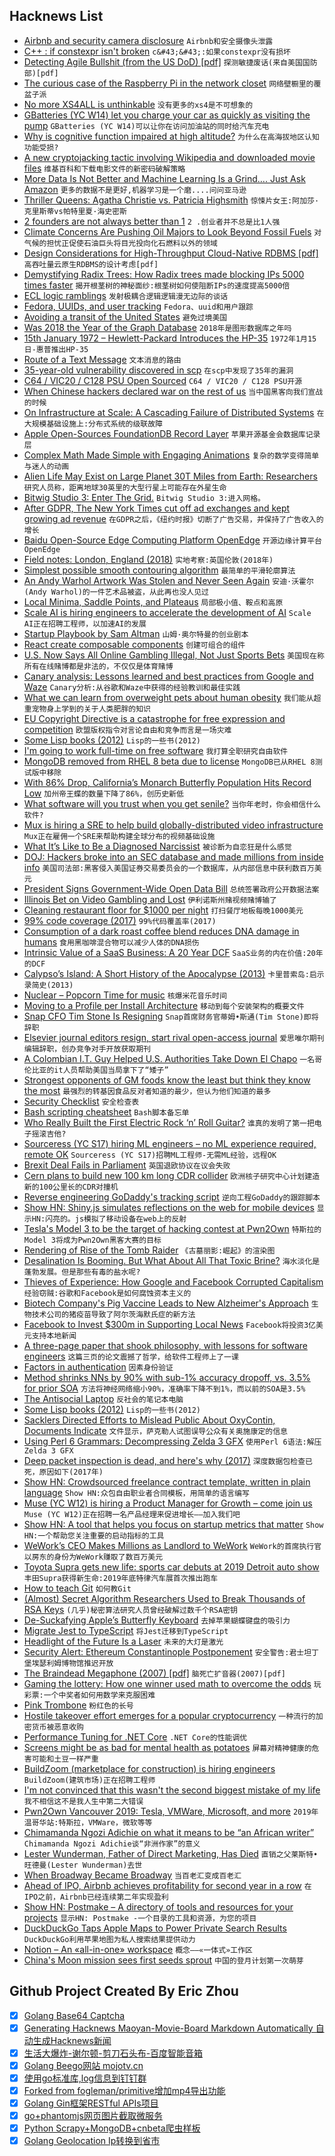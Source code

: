 ## Hacknews List


- [Airbnb and security camera disclosure](http://jeffreybigham.com/blog/2019/who-is-watching-you-in-your-airbnb.html)  `Airbnb和安全摄像头泄露`
- [C&#43;&#43; : if constexpr isn&#39;t broken](https://brevzin.github.io/c&#43;&#43;/2019/01/15/if-constexpr-isnt-broken/)  `c&#43;&#43;:如果constexpr没有损坏`
- [Detecting Agile Bullshit (from the US DoD) [pdf]](https://media.defense.gov/2018/Oct/09/2002049591/-1/-1/0/DIB_DETECTING_AGILE_BS_2018.10.05.PDF)  `探测敏捷废话(来自美国国防部)[pdf]`
- [The curious case of the Raspberry Pi in the network closet](https://blog.haschek.at/2018/the-curious-case-of-the-RasPi-in-our-network.html)  `网络壁橱里的覆盆子派`
- [No more XS4ALL is unthinkable](http://lgms.nl/blog-12-plain)  `没有更多的xs4是不可想象的`
- [GBatteries (YC W14) let you charge your car as quickly as visiting the pump](https://techcrunch.com/2019/01/15/gbatteries-let-you-charge-your-car-as-quickly-as-visiting-the-pump/)  `GBatteries (YC W14)可以让你在访问加油站的同时给汽车充电`
- [Why is cognitive function impaired at high altitude?](https://www.outsideonline.com/2378771/why-mountains-make-you-dumber)  `为什么在高海拔地区认知功能受损?`
- [A new cryptojacking tactic involving Wikipedia and downloaded movie files](https://cryptomenow.com/a-new-cryptojacking-tactic-that-involves-wikipedia-and-downloaded-movie-files-has-been-discovered/)  `维基百科和下载电影文件的新密码破解策略`
- [More Data Is Not Better and Machine Learning Is a Grind…. Just Ask Amazon](https://scm.ncsu.edu/scm-articles/article/more-data-is-not-better-and-machine-learning-is-a-grind-just-ask-amazon)  `更多的数据不是更好,机器学习是一个磨....问问亚马逊`
- [Thriller Queens: Agatha Christie vs. Patricia Highsmith](https://www.thetimes.co.uk/past-six-days/2018-12-16/culture/thriller-queens-agatha-christie-v-patricia-highsmith-k952xdmkf)  `惊悚片女王:阿加莎·克里斯蒂vs帕特里夏·海史密斯`
- [2 founders are not always better than 1](http://mitsloan.mit.edu/ideas-made-to-matter/2-founders-are-not-always-better-1)  `2 .创业者并不总是比1人强`
- [Climate Concerns Are Pushing Oil Majors to Look Beyond Fossil Fuels](https://www.scientificamerican.com/article/climate-concerns-are-pushing-oil-majors-to-look-beyond-fossil-fuels/)  `对气候的担忧正促使石油巨头将目光投向化石燃料以外的领域`
- [Design Considerations for High-Throughput Cloud-Native RDBMS [pdf]](http://allthingsdistributed.com/files/p1041-verbitski.pdf)  `高吞吐量云原生RDBMS的设计考虑[pdf]`
- [Demystifying Radix Trees: How Radix trees made blocking IPs 5000 times faster](https://blog.sqreen.io/demystifying-radix-trees/)  `揭开根茎树的神秘面纱:根茎树如何使阻断IPs的速度提高5000倍`
- [ECL logic ramblings](https://justanotherelectronicsblog.com/?p=375)  `发射极耦合逻辑逻辑漫无边际的谈话`
- [Fedora, UUIDs, and user tracking](https://lwn.net/SubscriberLink/776327/e0cf49b9b9976c5a/)  `Fedora、uuid和用户跟踪`
- [Avoiding a transit of the United States](https://wikitravel.org/en/Avoiding_a_transit_of_the_United_States)  `避免过境美国`
- [Was 2018 the Year of the Graph Database](https://irishtechnews.ie/was-2018-the-year-of-the-graph-database/)  `2018年是图形数据库之年吗`
- [15th January 1972 – Hewlett-Packard Introduces the HP-35](http://www.computinghistory.org.uk/det/5822/Hewlett-Packard-introduces-the-HP-35/)  `1972年1月15日-惠普推出HP-35`
- [Route of a Text Message](https://scottbot.net/the-route-of-a-text-message/)  `文本消息的路由`
- [35-year-old vulnerability discovered in scp](https://sintonen.fi/advisories/scp-client-multiple-vulnerabilities.txt)  `在scp中发现了35年的漏洞`
- [C64 / VIC20 / C128 PSU Open Sourced](http://www.retro-commodore.eu/2019/01/15/c64-vic20-c128-psu-open-sourced/)  `C64 / VIC20 / C128 PSU开源`
- [When Chinese hackers declared war on the rest of us](https://www.technologyreview.com/s/612638/when-chinese-hackers-declared-war-on-the-rest-of-us/)  `当中国黑客向我们宣战的时候`
- [On Infrastructure at Scale: A Cascading Failure of Distributed Systems](https://medium.com/@daniel.p.woods/on-infrastructure-at-scale-a-cascading-failure-of-distributed-systems-7cff2a3cd2df)  `在大规模基础设施上:分布式系统的级联故障`
- [Apple Open-Sources FoundationDB Record Layer](https://github.com/foundationdb/fdb-record-layer)  `苹果开源基金会数据库记录层`
- [Complex Math Made Simple with Engaging Animations](http://www.openculture.com/2019/01/complex-math-made-simple-with-engaging-animations.html)  `复杂的数学变得简单与迷人的动画`
- [Alien Life May Exist on Large Planet 30T Miles from Earth: Researchers](https://www.ntd.com/alien-life-may-exist-on-large-planet-30-trillion-miles-from-earth-researchers_276145.html)  `研究人员称，距离地球30英里的大型行星上可能存在外星生命`
- [Bitwig Studio 3: Enter The Grid.](https://www.bitwig.com/en/19/bitwig-studio-3.html)  `Bitwig Studio 3:进入网格。`
- [After GDPR, The New York Times cut off ad exchanges and kept growing ad revenue](https://digiday.com/media/new-york-times-gdpr-cut-off-ad-exchanges-europe-ad-revenue/)  `在GDPR之后，《纽约时报》切断了广告交易，并保持了广告收入的增长`
- [Baidu Open-Source Edge Computing Platform OpenEdge](https://github.com/baidu/openedge)  `开源边缘计算平台OpenEdge`
- [Field notes: London, England (2018)](https://devonzuegel.com/post/field-notes-london-england)  `实地考察:英国伦敦(2018年)`
- [Simplest possible smooth contouring algorithm](https://wordsandbuttons.online/the_simplest_possible_smooth_contouring_algorithm.html)  `最简单的平滑轮廓算法`
- [An Andy Warhol Artwork Was Stolen and Never Seen Again](https://www.thedailybeast.com/this-andy-warhol-artwork-was-stolen-and-never-seen-again)  `安迪·沃霍尔(Andy Warhol)的一件艺术品被盗，从此再也没人见过`
- [Local Minima, Saddle Points, and Plateaus](http://www.theorangeduck.com/page/local-minima-saddle-points-plateaus)  `局部极小值、鞍点和高原`
- [Scale AI is hiring engineers to accelerate the development of AI](https://scale.ai/about#jobs)  `Scale AI正在招聘工程师，以加速AI的发展`
- [Startup Playbook by Sam Altman](https://playbook.samaltman.com/)  `山姆·奥尔特曼的创业剧本`
- [React create composable components](https://www.dzurico.com/react-compound-components-with-usecontext-hook/)  `创建可组合的组件`
- [U.S. Now Says All Online Gambling Illegal, Not Just Sports Bets](https://www.bloomberg.com/news/articles/2019-01-15/u-s-now-says-all-online-gambling-illegal-not-just-sports-bets)  `美国现在称所有在线赌博都是非法的，不仅仅是体育赌博`
- [Canary analysis: Lessons learned and best practices from Google and Waze](https://cloud.google.com/blog/products/devops-sre/canary-analysis-lessons-learned-and-best-practices-from-google-and-waze)  `Canary分析:从谷歌和Waze中获得的经验教训和最佳实践`
- [What we can learn from overweight pets about human obesity](http://www.bbc.com/future/story/20190109-what-we-can-learn-from-overweight-pets-about-human-obesity)  `我们能从超重宠物身上学到的关于人类肥胖的知识`
- [EU Copyright Directive is a catastrophe for free expression and competition](https://www.eff.org/deeplinks/2019/01/internet-facing-catastrophe-free-expression-and-competition-only-europeans-can)  `欧盟版权指令对言论自由和竞争而言是一场灾难`
- [Some Lisp books (2012)](http://blog.fogus.me/2012/07/25/some-lisp-books-and-then-some/)  `Lisp的一些书(2012)`
- [I&#39;m going to work full-time on free software](https://drewdevault.com/2019/01/15/Im-doing-FOSS-full-time.html)  `我打算全职研究自由软件`
- [MongoDB removed from RHEL 8 beta due to license](https://access.redhat.com/documentation/en-us/red_hat_enterprise_linux/8-beta/html/8.0_beta_release_notes/new-features#web_servers_databases_dynamic_languages_2)  `MongoDB已从RHEL 8测试版中移除`
- [With 86% Drop, California’s Monarch Butterfly Population Hits Record Low](https://www.nytimes.com/2019/01/09/science/monarch-butterfly-california.html)  `加州帝王蝶的数量下降了86%，创历史新低`
- [What software will you trust when you get senile?](https://www.lifepim.com/blog/5856_What_software_will_you_trust_when_you_get_senile)  `当你年老时，你会相信什么软件?`
- [Mux is hiring a SRE to help build globally-distributed video infrastructure](https://mux.workable.com/j/3FE077B34C)  `Mux正在雇佣一个SRE来帮助构建全球分布的视频基础设施`
- [What It’s Like to Be a Diagnosed Narcissist](https://www.thecut.com/2019/01/what-its-like-to-have-narcissistic-personality-disorder.html)  `被诊断为自恋狂是什么感觉`
- [DOJ: Hackers broke into an SEC database and made millions from inside info](https://www.cnbc.com/2019/01/15/international-stock-trading-scheme-hacked-into-sec-database-justice-dept-says.html)  `美国司法部:黑客侵入美国证券交易委员会的一个数据库，从内部信息中获利数百万美元`
- [President Signs Government-Wide Open Data Bill](https://www.datacoalition.org/press-releases/president-signs-government-wide-open-data-bill/)  `总统签署政府公开数据法案`
- [Illinois Bet on Video Gambling and Lost](https://features.propublica.org/the-bad-bet/how-illinois-bet-on-video-gambling-and-lost/)  `伊利诺斯州赌视频赌博输了`
- [Cleaning restaurant floor for $1000 per night](https://www.reddit.com/r/Entrepreneur/comments/agf5c8/cleaning_restaurant_floor_for_1000_per_night/)  `打扫餐厅地板每晚1000美元`
- [99% code coverage (2017)](https://rachelcarmena.github.io/2017/09/01/do-we-have-a-good-safety-net-to-change-this-legacy-code.html)  `99%代码覆盖率(2017)`
- [Consumption of a dark roast coffee blend reduces DNA damage in humans](https://www.ncbi.nlm.nih.gov/pubmed/30448878)  `食用黑咖啡混合物可以减少人体的DNA损伤`
- [Intrinsic Value of a SaaS Business: A 20 Year DCF](https://www.selectsoftwarereviews.com/blog/2018/12/31/the-intrinsic-value-of-a-saas-business-a-20-year-dcf)  `SaaS业务的内在价值:20年的DCF`
- [Calypso’s Island: A Short History of the Apocalypse (2013)](http://theappendix.net/issues/2012/12/calypso%27s-island:-a-short-history-of-the-apocalypse)  `卡里普索岛:启示录简史(2013)`
- [Nuclear – Popcorn Time for music](https://github.com/nukeop/nuclear)  `核爆米花音乐时间`
- [Moving to a Profile per Install Architecture](https://blog.nightly.mozilla.org/2019/01/14/moving-to-a-profile-per-install-architecture/)  `移动到每个安装架构的概要文件`
- [Snap CFO Tim Stone Is Resigning](https://techcrunch.com/2019/01/15/snap-cfo-tim-stone-is-resigning/)  `Snap首席财务官蒂姆•斯通(Tim Stone)即将辞职`
- [Elsevier journal editors resign, start rival open-access journal](https://www.insidehighered.com/news/2019/01/14/elsevier-journal-editors-resign-start-rival-open-access-journal)  `爱思唯尔期刊编辑辞职，创办竞争对手开放获取期刊`
- [A Colombian I.T. Guy Helped U.S. Authorities Take Down El Chapo](https://www.nytimes.com/2019/01/08/nyregion/el-chapo-trial.html)  `一名哥伦比亚的it人员帮助美国当局拿下了“矮子”`
- [Strongest opponents of GM foods know the least but think they know the most](https://www.theguardian.com/environment/2019/jan/14/gm-foods-scientific-ignorance-fuels-extremist-views-study)  `最强烈的转基因食品反对者知道的最少，但认为他们知道的最多`
- [Security Checklist](https://securitycheckli.st/)  `安全检查表`
- [Bash scripting cheatsheet](https://devhints.io/bash)  `Bash脚本备忘单`
- [Who Really Built the First Electric Rock ‘n’ Roll Guitar?](https://www.collectorsweekly.com/articles/who-really-built-the-first-electric-rock-n-roll-guitar/)  `谁真的发明了第一把电子摇滚吉他?`
- [Sourceress (YC S17) hiring ML engineers – no ML experience required, remote OK](https://www.sourceress.com/jobs/machine-learning-engineer)  `Sourceress (YC S17)招聘ML工程师-无需ML经验，远程OK`
- [Brexit Deal Fails in Parliament](https://www.nytimes.com/2019/01/15/world/europe/brexit-vote-theresa-may.html)  `英国退欧协议在议会失败`
- [Cern plans to build new 100 km long CDR collider](https://home.cern/news/press-release/accelerators/international-collaboration-publishes-concept-design-post-lhc)  `欧洲核子研究中心计划建造新的100公里长的CDR对撞机`
- [Reverse engineering GoDaddy&#39;s tracking script](https://lolware.net/2019/01/14/godaddy-tracking-code.html)  `逆向工程GoDaddy的跟踪脚本`
- [Show HN: Shiny.js simulates reflections on the web for mobile devices](https://github.com/rikschennink/shiny)  `显示HN:闪亮的。js模拟了移动设备在web上的反射`
- [Tesla&#39;s Model 3 to be the target of hacking contest at Pwn2Own](https://www.thezdi.com/blog/2019/1/14/pwn2own-vancouver-2019-tesla-vmware-microsoft-and-more#rules)  `特斯拉的Model 3将成为Pwn2Own黑客大赛的目标`
- [Rendering of Rise of the Tomb Raider](http://www.elopezr.com/the-rendering-of-rise-of-the-tomb-raider/)  `《古墓丽影:崛起》的渲染图`
- [Desalination Is Booming. But What About All That Toxic Brine?](https://www.wired.com/story/desalination-is-booming-but-what-about-all-that-toxic-brine/)  `海水淡化是蓬勃发展。但是那些有毒的盐水呢?`
- [Thieves of Experience: How Google and Facebook Corrupted Capitalism](https://lareviewofbooks.org/article/thieves-of-experience-how-google-and-facebook-corrupted-capitalism/)  `经验窃贼:谷歌和Facebook是如何腐蚀资本主义的`
- [Biotech Company&#39;s Pig Vaccine Leads to New Alzheimer&#39;s Approach](https://www.bloombergquint.com/businessweek/united-neuroscience-s-alzheimer-vaccine-just-might-work#gs.vnXZjohD)  `生物技术公司的猪疫苗导致了阿尔茨海默氏症的新方法`
- [Facebook to Invest $300m in Supporting Local News](https://www.facebook.com/facebookmedia/blog/doing-more-to-support-local-news)  `Facebook将投资3亿美元支持本地新闻`
- [A three-page paper that shook philosophy, with lessons for software engineers](http://jsomers.net/blog/gettiers)  `这篇三页的论文震撼了哲学，给软件工程师上了一课`
- [Factors in authentication](https://apenwarr.ca/log/20190114)  `因素身份验证`
- [Method shrinks NNs by 90% with sub-1% accuracy dropoff, vs. 3.5% for prior SOA](https://developer.amazon.com/blogs/alexa/post/a7bb4a16-c86b-4019-b3f9-b0d663b87d30/new-method-for-compressing-neural-networks-better-preserves-accuracy#)  `方法将神经网络缩小90%，准确率下降不到1%，而以前的SOA是3.5%`
- [The Antisocial Laptop](http://scattered-thoughts.net/blog/2019/01/16/the-antisocial-laptop/)  `反社会的笔记本电脑`
- [Some Lisp books (2012)](http://blog.fogus.me/2012/07/25/some-lisp-books-and-then-some/#fn:1)  `Lisp的一些书(2012)`
- [Sacklers Directed Efforts to Mislead Public About OxyContin, Documents Indicate](https://www.nytimes.com/2019/01/15/health/sacklers-purdue-oxycontin-opioids.html)  `文件显示，萨克勒人试图误导公众有关奥施康定的信息`
- [Using Perl 6 Grammars: Decompressing Zelda 3 GFX](http://blogs.perl.org/users/sylvain_colinet/2019/01/mis-using-perl-6-grammars-decompressing-zelda-3-gfx.html)  `使用Perl 6语法:解压Zelda 3 GFX`
- [Deep packet inspection is dead, and here&#39;s why (2017)](https://security.ias.edu/deep-packet-inspection-dead-and-heres-why)  `深度数据包检查已死，原因如下(2017年)`
- [Show HN: Crowdsourced freelance contract template, written in plain language](https://plainfreelancecontract.com/)  `Show HN:众包自由职业者合同模板，用简单的语言编写`
- [Muse (YC W12) is hiring a Product Manager for Growth – come join us](https://www.themuse.com/jobs/themuse/product-manager-growth)  `Muse (YC W12)正在招聘一名产品经理来促进增长——加入我们吧`
- [Show HN: A tool that helps you focus on startup metrics that matter](https://unubo.com/views)  `Show HN:一个帮助您关注重要的启动指标的工具`
- [WeWork’s CEO Makes Millions as Landlord to WeWork](https://www.wsj.com/articles/weworks-ceo-makes-millions-as-landlord-to-wework-11547640000)  `WeWork的首席执行官以房东的身份为WeWork赚取了数百万美元`
- [Toyota Supra gets new life: sports car debuts at 2019 Detroit auto show](https://www.emttime.com/2019/01/toyota-supra-gets-new-life-totally-lit.html)  `丰田Supra获得新生命:2019年底特律汽车展首次推出跑车`
- [How to teach Git](https://rachelcarmena.github.io/2018/12/12/how-to-teach-git.html)  `如何教Git`
- [(Almost) Secret Algorithm Researchers Used to Break Thousands of RSA Keys](https://algorithmsoup.wordpress.com/2019/01/15/breaking-an-unbreakable-code-part-1-the-hack/)  `(几乎)秘密算法研究人员曾经破解过数千个RSA密钥`
- [De-Suckafying Apple’s Butterfly Keyboard](http://sdbr.net/de-suckafying-apples-butterfly-keyboard/)  `去掉苹果蝴蝶键盘的吸引力`
- [Migrate Jest to TypeScript](https://github.com/facebook/jest/pull/7554)  `将Jest迁移到TypeScript`
- [Headlight of the Future Is a Laser](https://www.bloomberg.com/news/articles/2019-01-15/the-headlight-of-the-future-is-a-laser)  `未来的大灯是激光`
- [Security Alert: Ethereum Constantinople Postponement](https://blog.ethereum.org/2019/01/15/security-alert-ethereum-constantinople-postponement/)  `安全警告:君士坦丁堡埃瑟利姆博物馆推迟开放`
- [The Braindead Megaphone (2007) [pdf]](http://as1020.pbworks.com/f/saunders-braindead.pdf)  `脑死亡扩音器(2007)[pdf]`
- [Gaming the lottery: How one winner used math to overcome the odds](https://hackernoon.com/gaming-the-lottery-how-one-winner-used-math-to-overcome-the-odds-71c8f688cedd)  `玩彩票:一个中奖者如何用数学来克服困难`
- [Pink Trombone](https://dood.al/pinktrombone/)  `粉红色的长号`
- [Hostile takeover effort emerges for a popular cryptocurrency](https://www.axios.com/token-takeover-battle-brews-for-ripple-1547570363-8f4b4b10-6df2-49b8-8863-ce5fb2edddd2.html)  `一种流行的加密货币被恶意收购`
- [Performance Tuning for .NET Core](https://reubenbond.github.io/posts/dotnet-perf-tuning)  `.NET Core的性能调优`
- [Screens might be as bad for mental health as potatoes](https://www.wired.com/story/screens-might-be-as-bad-for-mental-health-as-potatoes/)  `屏幕对精神健康的危害可能和土豆一样严重`
- [BuildZoom (marketplace for construction) is hiring engineers](https://jobs.lever.co/buildzoom)  `BuildZoom(建筑市场)正在招聘工程师`
- [I&#39;m not convinced that this wasn&#39;t the second biggest mistake of my life](https://imgur.com/gallery/WCV3Gu7#Bzdk2ik)  `我不相信这不是我人生中第二大错误`
- [Pwn2Own Vancouver 2019: Tesla, VMWare, Microsoft, and more](https://www.thezdi.com/blog/2019/1/14/pwn2own-vancouver-2019-tesla-vmware-microsoft-and-more)  `2019年温哥华站:特斯拉，VMWare，微软等等`
- [Chimamanda Ngozi Adichie on what it means to be “an African writer”](https://www.newstatesman.com/culture/books/2019/01/shut-and-write)  `Chimamanda Ngozi Adichie谈“非洲作家”的意义`
- [Lester Wunderman, Father of Direct Marketing, Has Died](https://www.nytimes.com/2019/01/14/business/lester-wunderman-dead.html)  `直销之父莱斯特•旺德曼(Lester Wunderman)去世`
- [When Broadway Became Broadway](https://www.commentarymagazine.com/articles/broadway-became-broadway/)  `当百老汇变成百老汇`
- [Ahead of IPO, Airbnb achieves profitability for second year in a row](https://techcrunch.com/2019/01/15/ahead-of-ipo-airbnb-achieves-profitability-for-second-year-in-a-row/)  `在IPO之前，Airbnb已经连续第二年实现盈利`
- [Show HN: Postmake – A directory of tools and resources for your projects](https://postmake.io)  `显示HN: Postmake -一个目录的工具和资源，为您的项目`
- [DuckDuckGo Taps Apple Maps to Power Private Search Results](https://spreadprivacy.com/duckduckgo-apple-mapkit-js/)  `DuckDuckGo利用苹果地图为私人搜索结果提供动力`
- [Notion – An «all-in-one» workspace](https://www.notion.so)  `概念——«一体式»工作区`
- [China&#39;s Moon mission sees first seeds sprout](https://www.bbc.com/news/world-asia-china-46873526)  `中国的登月计划第一次萌芽`

## Github Project Created By Eric Zhou

- [x] [Golang Base64 Captcha](https://github.com/mojocn/base64Captcha)
- [x] [Generating Hacknews Maoyan-Movie-Board Markdown Automatically 自动生成Hacknews新闻](https://github.com/dejavuzhou/md-genie)
- [x] [生活大爆炸-谢尔顿-剪刀石头布-百度智能音箱](https://github.com/mojocn/dueros-bang-game)
- [x] [Golang Beego网站 mojotv.cn](https://github.com/mojocn/www.mojotv.cn)
- [x] [使用go标准库,log信息到钉钉群](https://github.com/mojocn/dooger)
- [x] [Forked from fogleman/primitive增加mp4导出功能](https://github.com/mojocn/primitive)
- [x] [Golang Gin框架RESTful APIs项目](https://github.com/JJJJJJJerk/ezier-golang-web-api-framework)
- [x] [go+phantomjs网页图片截取微服务](https://github.com/mojocn/screen_shot)
- [x] [Python Scrapy+MongoDB+cnbeta爬虫样板](https://github.com/mojocn/scrapy_mongodb_boilerplate_cnbeta)
- [x] [Golang Geolocation Ip转换到省市](https://github.com/mojocn/ip2location)